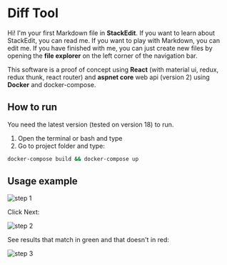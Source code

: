 # Diff Tool

Hi! I'm your first Markdown file in **StackEdit**. If you want to learn about StackEdit, you can read me. If you want to play with Markdown, you can edit me. If you have finished with me, you can just create new files by opening the **file explorer** on the left corner of the navigation bar.

This software is a proof of concept using **React** (with material ui, redux, redux thunk, react router) and **aspnet core** web api (version 2) using **Docker** and docker-compose.


## How to run

You need the latest version (tested on version 18) to run.

1. Open the terminal or bash and type
2. Go to project folder and type:

```bash
docker-compose build && docker-compose up
```

## Usage example

![step 1](http://i68.tinypic.com/4fvfo3.png)

Click Next:

![step 2](http://i65.tinypic.com/34owpyf.png)

See results that match in green and that doesn't in red:

![step 3](http://i64.tinypic.com/2l8vwa1.png)
